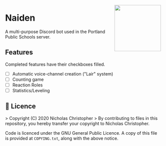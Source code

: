 <img align="right" height=150 width=150 src="https://i.imgur.com/5sSGwH7.png" /> </p>
<h1>Naiden</h1>
A multi-purpose Discord bot used in the Portland Public Schools server.

<h2>Features</h2>
Completed features have their checkboxes filled.

- [ ] Automatic voice-channel creation ("Lair" system)
- [ ] Counting game
- [ ] Reaction Roles
- [ ] Statistics/Leveling

<h2>📜 Licence</h2>
> Copyright (C) 2020 Nicholas Christopher
> By contributing to files in this repository, you hereby transfer your copyright to Nicholas Christopher.

Code is licenced under the GNU General Public Licence. A copy of this file is provided at `COPYING.txt`, along with the above notice.
